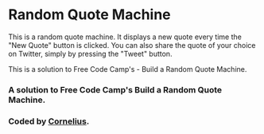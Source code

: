 # Random Quote Machine

This is a random quote machine. It displays a new quote every time the "New Quote" button is clicked. You can also share the quote of your choice on Twitter, simply by pressing the "Tweet" button.

This is a solution to Free Code Camp's - Build a Random Quote Machine.

### A solution to Free Code Camp's Build a Random Quote Machine.

### Coded by [Cornelius](https://www.freecodecamp.com/corneal64).
